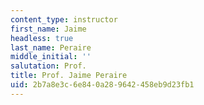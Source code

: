 ```yaml
---
content_type: instructor
first_name: Jaime
headless: true
last_name: Peraire
middle_initial: ''
salutation: Prof.
title: Prof. Jaime Peraire
uid: 2b7a8e3c-6e84-0a28-9642-458eb9d23fb1
---
```

